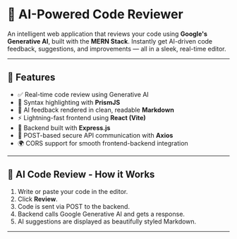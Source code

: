 # 🤖 AI-Powered Code Reviewer

An intelligent web application that reviews your code using **Google's Generative AI**, built with the **MERN Stack**. Instantly get AI-driven code feedback, suggestions, and improvements — all in a sleek, real-time editor.

---

## 🚀 Features

- ✅ Real-time code review using Generative AI
- 🌈 Syntax highlighting with **PrismJS**
- 🧠 AI feedback rendered in clean, readable **Markdown**
- ⚡ Lightning-fast frontend using **React (Vite)**
- 🔗 Backend built with **Express.js**
- 🔐 POST-based secure API communication with **Axios**
- 🌍 CORS support for smooth frontend-backend integration

---

## 🧠 AI Code Review - How it Works

1. Write or paste your code in the editor.
2. Click **Review**.
3. Code is sent via POST to the backend.
4. Backend calls Google Generative AI and gets a response.
5. AI suggestions are displayed as beautifully styled Markdown.

---
